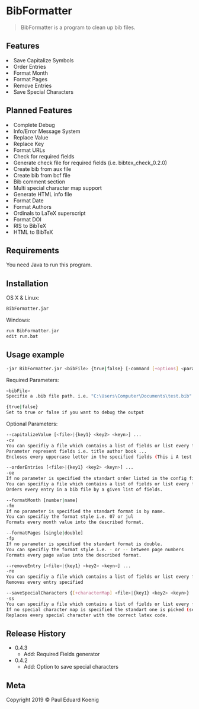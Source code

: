 # BibFormatter
> BibFormatter is a program to clean up bib files.

## Features

<li>Save Capitalize Symbols</li>
<li>Order Entries</li>
<li>Format Month</li>
<li>Format Pages</li>
<li>Remove Entries</li>
<li>Save Special Characters</li>

## Planned Features

<li>Complete Debug</li>
<li>Info/Error Message System</li>
<li>Replace Value</li>
<li>Replace Key</li>
<li>Format URLs</li>
<li>Check for required fields</li>
<li>Generate check file for required fields (i.e. bibtex_check_0.2.0)</li>
<li>Create bib from aux file</li>
<li>Create bib from bcf file</li>
<li>Bib comment section</li>
<li>Multi special character map support</li>
<li>Generate HTML info file</li>
<li>Format Date</li>
<li>Format Authors</li>
<li>Ordinals to LaTeX superscript</li>
<li>Format DOI</li>
<li>RIS to BibTeX</li>
<li>HTML to BibTeX</li>

## Requirements

You need Java to run this program.

## Installation

OS X & Linux:

```sh
BibFormatter.jar
```

Windows:

```sh
run BibFormatter.jar
edit run.bat
```

## Usage example

```sh
-jar BibFormatter.jar <bibFile> {true|false} [-command [+options] <parameter>] ...
```

Required Parameters:
```sh
<bibFile>
Specifie a .bib file path. i.e. "C:\Users\Computer\Documents\test.bib"
```
```sh
{true|false}
Set to true or false if you want to debug the output
```

Optional Parameters:
```sh
--capitalizeValue [<file>|{key1} <key2> <keyn>] ...
-cv
You can specifiy a file which contains a list of fields or list every field as parameter.
Parameter represent fields i.e. title author book ...
Encloses every uppercase letter in the specified fields (This i A test -> {T}his is {A} test). 
```
```sh
--orderEntries [<file>|{key1} <key2> <keyn>] ...
-oe
If no parameter is specified the standart order listed in the config file is used.
You can specifiy a file which contains a list of fields or list every field as parameter.
Orders every entry in a bib file by a given list of fields.
```
```sh
--formatMonth [number|name]
-fm
If no parameter is specified the standart format is by name.
You can specifiy the format style i.e. 07 or jul
Formats every month value into the described format.
```
```sh
--formatPages [single|double]
-fp
If no parameter is specified the standart format is double.
You can specifiy the format style i.e. - or -- between page numbers
Formats every page value into the described format.
```
```sh
--removeEntry [<file>|{key1} <key2> <keyn>] ...
-re
You can specifiy a file which contains a list of fields or list every field as parameter.
Removes every entry specified
```
```sh
--saveSpecialCharacters {[+characterMap] <file>|{key1} <key2> <keyn>} ...
-ss
You can specifiy a file which contains a list of fields or list every field as parameter.
If no special character map is specified the standart one is picked (see config).
Replaces every special character with the correct latex code.
```

## Release History

* 0.4.3
    * Add: Required Fields generator
* 0.4.2
    * Add: Option to save special characters

## Meta

Copyright 2019 © Paul Eduard Koenig

